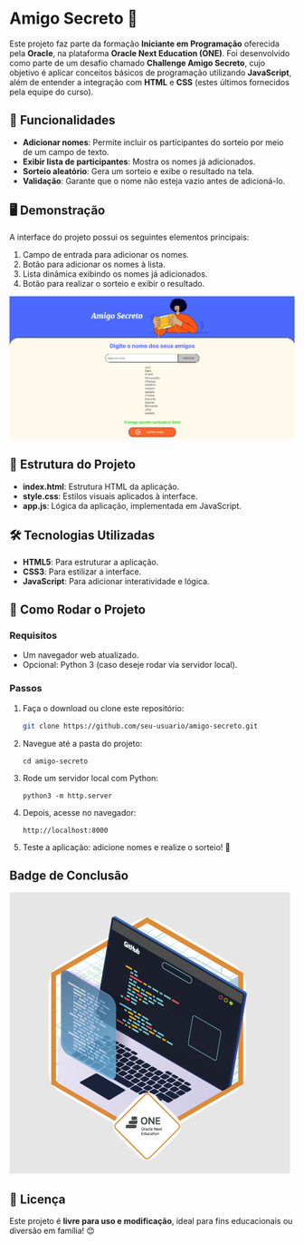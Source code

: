 # Amigo Secreto 🎁

Este projeto faz parte da formação **Iniciante em Programação** oferecida pela **Oracle**, na plataforma **Oracle Next Education (ONE)**.   Foi desenvolvido como parte de um desafio chamado **Challenge Amigo Secreto**, cujo objetivo é aplicar conceitos básicos de programação utilizando **JavaScript**, além de entender a integração com **HTML** e **CSS** (estes últimos fornecidos pela equipe do curso).

## 🚀 Funcionalidades

- **Adicionar nomes**: Permite incluir os participantes do sorteio por meio de um campo de texto.
- **Exibir lista de participantes**: Mostra os nomes já adicionados.
- **Sorteio aleatório**: Gera um sorteio e exibe o resultado na tela.
- **Validação**: Garante que o nome não esteja vazio antes de adicioná-lo.

## 🖥️ Demonstração

A interface do projeto possui os seguintes elementos principais:

1. Campo de entrada para adicionar os nomes.
2. Botão para adicionar os nomes à lista.
3. Lista dinâmica exibindo os nomes já adicionados.
4. Botão para realizar o sorteio e exibir o resultado.

![Amigo Secreto - Tela Final](assets/Tela%20Final_Alessandra%20Cruz.png)

## 📂 Estrutura do Projeto

- **index.html**: Estrutura HTML da aplicação.
- **style.css**: Estilos visuais aplicados à interface.
- **app.js**: Lógica da aplicação, implementada em JavaScript.

## 🛠️ Tecnologias Utilizadas

- **HTML5**: Para estruturar a aplicação.
- **CSS3**: Para estilizar a interface.
- **JavaScript**: Para adicionar interatividade e lógica.

## 📝 Como Rodar o Projeto

### Requisitos

- Um navegador web atualizado.
- Opcional: Python 3 (caso deseje rodar via servidor local).

### Passos

1. Faça o download ou clone este repositório:

   ```bash
   git clone https://github.com/seu-usuario/amigo-secreto.git
   ```

2. Navegue até a pasta do projeto:

    ```
    cd amigo-secreto
    ```

3. Rode um servidor local com Python:

    ```
    python3 -m http.server
    ```

4. Depois, acesse no navegador:

    ```
    http://localhost:8000
    ```

5. Teste a aplicação: adicione nomes e realize o sorteio! 🎉

## Badge de Conclusão

![Amigo Secreto - Badge](assets/challenge_amigo_secreto.png)

## 📜 Licença

Este projeto é **livre para uso e modificação**, ideal para fins educacionais ou diversão em família! 😊